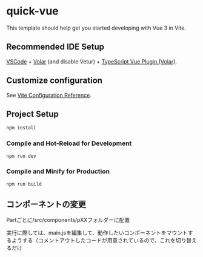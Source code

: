 # quick-vue

This template should help get you started developing with Vue 3 in Vite.

## Recommended IDE Setup

[VSCode](https://code.visualstudio.com/) + [Volar](https://marketplace.visualstudio.com/items?itemName=Vue.volar) (and disable Vetur) + [TypeScript Vue Plugin (Volar)](https://marketplace.visualstudio.com/items?itemName=Vue.vscode-typescript-vue-plugin).

## Customize configuration

See [Vite Configuration Reference](https://vitejs.dev/config/).

## Project Setup

```sh
npm install
```

### Compile and Hot-Reload for Development

```sh
npm run dev
```

### Compile and Minify for Production

```sh
npm run build
```

## コンポーネントの変更
Partごとに/src/components/pXXフォルダーに配置

実行に際しては、main.jsを編集して、動作したいコンポーネントをマウントするようする（コメントアウトしたコードが用意されているので、これを切り替えるだけ

